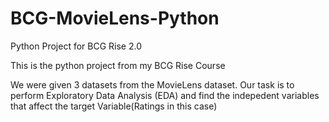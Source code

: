 # BCG-MovieLens-Python
Python Project for BCG Rise 2.0 

This is the python project from my BCG Rise Course

We were given 3 datasets from the MovieLens dataset. Our task is to perform Exploratory Data Analysis (EDA) and find the indepedent variables that affect the target Variable(Ratings in this case)
